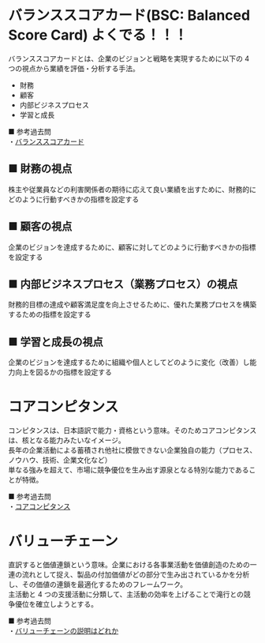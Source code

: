 # バランススコアカード(BSC: Balanced Score Card) よくでる！！！

バランススコアカードとは、企業のビジョンと戦略を実現するために以下の 4 つの視点から業績を評価・分析する手法。

- 財務
- 顧客
- 内部ビジネスプロセス
- 学習と成長

■ 参考過去問  
・[バランススコアカード](https://www.ap-siken.com/kakomon/03_haru/q70.html)

## ■ 財務の視点

株主や従業員などの利害関係者の期待に応えて良い業績を出すために、財務的にどのように行動すべきかの指標を設定する

## ■ 顧客の視点

企業のビジョンを達成するために、顧客に対してどのように行動すべきかの指標を設定する

## ■ 内部ビジネスプロセス（業務プロセス）の視点

財務的目標の達成や顧客満足度を向上させるために、優れた業務プロセスを構築するための指標を設定する

## ■ 学習と成長の視点

企業のビジョンを達成するために組織や個人としてどのように変化（改善）し能力向上を図るかの指標を設定する

# コアコンピタンス

コンピタンスは、日本語訳で能力・資格という意味。そのためコアコンピタンスは、核となる能力みたいなイメージ。  
長年の企業活動による蓄積され他社に模倣できない企業独自の能力（プロセス、ノウハウ、技術、企業文化など）  
単なる強みを超えて、市場に競争優位を生み出す源泉となる特別な能力であることが特徴。

■ 参考過去問  
・[コアコンピタンス](https://www.ap-siken.com/kakomon/23_toku/q66.html)

# バリューチェーン

直訳すると価値連鎖という意味。企業における各事業活動を価値創造のための一連の流れとして捉え、製品の付加価値がどの部分で生み出されているかを分析し、その価値の連鎖を最適化するためのフレームワーク。  
主活動と 4 つの支援活動に分類して、主活動の効率を上げることで滝行との競争優位を確立しようとする。

■ 参考過去問  
・[バリューチェーンの説明はどれか](https://www.ap-siken.com/kakomon/03_aki/q67.html)
